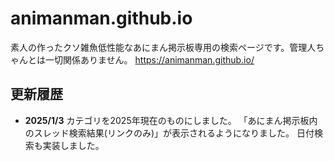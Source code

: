 # animanman.github.io

素人の作ったクソ雑魚低性能なあにまん掲示板専用の検索ページです。管理人ちゃんとは一切関係ありません。
https://animanman.github.io/

## 更新履歴
- **2025/1/3** カテゴリを2025年現在のものにしました。
  「あにまん掲示板内のスレッド検索結果(リンクのみ)」が表示されるようになりました。
  日付検索も実装しました。
